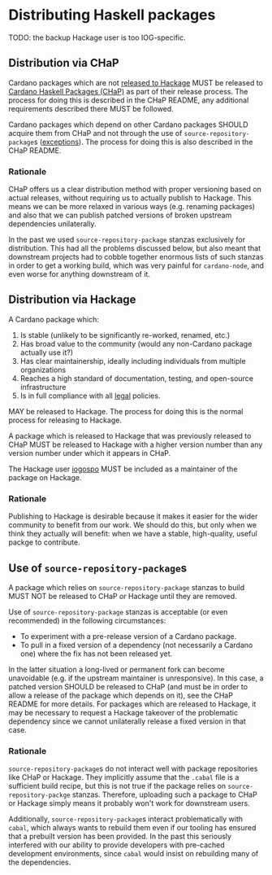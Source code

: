 # Distributing Haskell packages

TODO: the backup Hackage user is too IOG-specific.

## Distribution via CHaP

Cardano packages which are not [released to Hackage](#distribution-via-hackage) MUST be released to [Cardano Haskell Packages (CHaP)](https://github.com/input-output-hk/cardano-haskell-packages) as part of their release process.
The process for doing this is described in the CHaP README, any additional requirements described there MUST be followed.

Cardano packages which depend on other Cardano packages SHOULD acquire them from CHaP and not through the use of `source-repository-package`s ([exceptions](#use-of-source-repository-packages)).
The process for doing this is also described in the CHaP README.

### Rationale

CHaP offers us a clear distribution method with proper versioning based on actual releases, without requiring us to actually publish to Hackage.
This means we can be more relaxed in various ways (e.g. renaming packages) and also that we can publish patched versions of broken upstream dependencies unilaterally.

In the past we used `source-repository-package` stanzas exclusively for distribution.
This had all the problems discussed below, but also meant that downstream projects had to cobble together enormous lists of such stanzas in order to get a working build, which was very painful for `cardano-node`, and even worse for anything downstream of it.

## Distribution via Hackage

A Cardano package which:
1. Is stable (unlikely to be significantly re-worked, renamed, etc.)
2. Has broad value to the community (would any non-Cardano package actually use it?)
3. Has clear maintainership, ideally including individuals from multiple organizations
4. Reaches a high standard of documentation, testing, and open-source infrastructure
5. Is in full compliance with all [legal](../../legal/index.html) policies.

MAY be released to Hackage.
The process for doing this is the normal process for releasing to Hackage.

A package which is released to Hackage that was previously released to CHaP MUST be released to Hackage with a higher version number than any version number under which it appears in CHaP.

The Hackage user [iogospo](https://hackage.haskell.org/user/iogospo) MUST be included as a maintainer of the package on Hackage.

### Rationale

Publishing to Hackage is desirable because it makes it easier for the wider community to benefit from our work.
We should do this, but only when we think they actually will benefit: when we have a stable, high-quality, useful packge to contribute.

## Use of `source-repository-package`s

A package which relies on `source-repository-package` stanzas to build MUST NOT be released to CHaP _or_ Hackage until they are removed.

Use of `source-repository-package` stanzas is acceptable (or even recommended) in the following circumstances:
- To experiment with a pre-release version of a Cardano package.
- To pull in a fixed version of a dependency (not necessarily a Cardano one) where the fix has not been released yet.

In the latter situation a long-lived or permanent fork can become unavoidable (e.g. if the upstream maintainer is unresponsive).
In this case, a patched version SHOULD be released to CHaP (and must be in order to allow a release of the package which depends on it), see the CHaP README for more details.
For packages which are released to Hackage, it may be necessary to request a Hackage takeover of the problematic dependency since we cannot unilaterally release a fixed version in that case.

### Rationale

`source-repository-package`s do not interact well with package repositories like CHaP or Hackage.
They implicitly assume that the `.cabal` file is a sufficient build recipe, but this is not true if the package relies on `source-repository-packge` stanzas.
Therefore, uploading such a package to CHaP or Hackage simply means it probably won't work for downstream users.

Additionally, `source-repository-package`s interact problematically with `cabal`, which always wants to rebuild them even if our tooling has ensured that a prebuilt version has been provided.
In the past this seriously interfered with our ability to provide developers with pre-cached development environments, since `cabal` would insist on rebuilding many of the dependencies.
